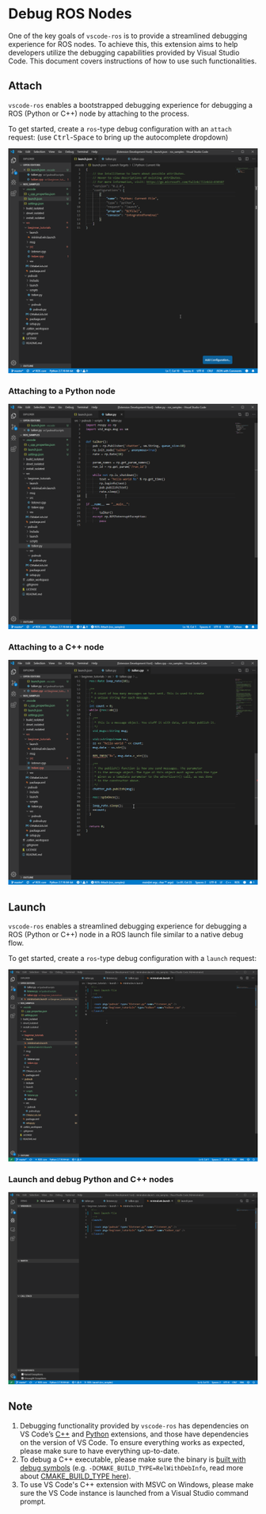 # Debug ROS Nodes

One of the key goals of `vscode-ros` is to provide a streamlined debugging experience for ROS nodes.
To achieve this, this extension aims to help developers utilize the debugging capabilities provided by Visual Studio Code.
This document covers instructions of how to use such functionalities.

## Attach

`vscode-ros` enables a bootstrapped debugging experience for debugging a ROS (Python or C++) node by attaching to the process.

To get started, create a `ros`-type debug configuration with an `attach` request: (use <kbd>Ctrl</kbd>-<kbd>Space</kbd> to bring up the autocomplete dropdown)

![create attach debug configuration][create_attach_debug_configuration]

### Attaching to a Python node

![attach to a python node][attach_to_python]

### Attaching to a C++ node

![attach to a cpp node][attach_to_cpp]

## Launch

`vscode-ros` enables a streamlined debugging experience for debugging a ROS (Python or C++) node in a ROS launch file similar to a native debug flow.

To get started, create a `ros`-type debug configuration with a `launch` request:

![create launch debug configuration][create_launch_debug_configuration]

### Launch and debug Python and C++ nodes

![launch and debug Python and C++ nodes][launch_and_debug_nodes]


## Note

1. Debugging functionality provided by `vscode-ros` has dependencies on VS Code’s [C++][ms-vscode.cpptools] and [Python][ms-python.python] extensions, and those have dependencies on the version of VS Code. To ensure everything works as expected, please make sure to have everything up-to-date.
2. To debug a C++ executable, please make sure the binary is [built with debug symbols][ros_answers_debug_symbol] (e.g. `-DCMAKE_BUILD_TYPE=RelWithDebInfo`, read more about [CMAKE_BUILD_TYPE here][stackoverflow-cmake_build_type]).
3. To use VS Code's C++ extension with MSVC on Windows, please make sure the VS Code instance is launched from a Visual Studio command prompt.

<!-- link to files -->
[create_attach_debug_configuration]: assets/debug-support/create-attach-debug-config.gif
[attach_to_cpp]: assets/debug-support/attach-to-cpp.gif
[attach_to_python]: assets/debug-support/attach-to-python.gif
[create_launch_debug_configuration]: assets/debug-support/create-launch-debug-config.gif
[check_roscore_status]: assets/debug-support/check-roscore-status.gif
[launch_and_debug_nodes]: assets/debug-support/launch-and-debug-nodes.gif

<!-- external links -->
[ros_answers_debug_symbol]: https://answers.ros.org/question/200155/how-to-debug-executable-built-with-catkin_make-without-roslaunch/

[ms-python.python]: https://marketplace.visualstudio.com/items?itemName=ms-python.python
[ms-vscode.cpptools]: https://marketplace.visualstudio.com/items?itemName=ms-vscode.cpptools
[ms-vscode.background_bug]: https://github.com/microsoft/vscode/issues/70283
[stackoverflow-cmake_build_type]: https://stackoverflow.com/a/59314670/888545
